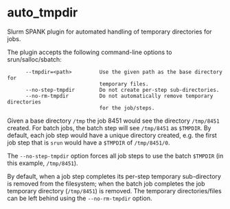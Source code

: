# auto_tmpdir

Slurm SPANK plugin for automated handling of temporary directories for jobs.

The plugin accepts the following command-line options to srun/salloc/sbatch:

```
      --tmpdir=<path>         Use the given path as the base directory for
                              temporary files.
      --no-step-tmpdir        Do not create per-step sub-directories.
      --no-rm-tmpdir          Do not automatically remove temporary directories
                              for the job/steps.
```

Given a base directory `/tmp` the job 8451 would see the directory `/tmp/8451` created.  For batch jobs, the batch step will see `/tmp/8451` as `$TMPDIR`.  By default, each job step would have a unique directory created, e.g. the first job step that is `srun` would have a `$TMPDIR` of `/tmp/8451/0`.

The `--no-step-tmpdir` option forces all job steps to use the batch `$TMPDIR` (in this example, `/tmp/8451`).

By default, when a job step completes its per-step temporary sub-directory is removed from the filesystem; when the batch job completes the job temporary directory (`/tmp/8451`) is removed.  The temporary directories/files can be left behind using the `--no-rm-tmpdir` option.
